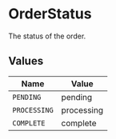 # OrderStatus

The status of the order.


## Values

| Name         | Value        |
| ------------ | ------------ |
| `PENDING`    | pending      |
| `PROCESSING` | processing   |
| `COMPLETE`   | complete     |